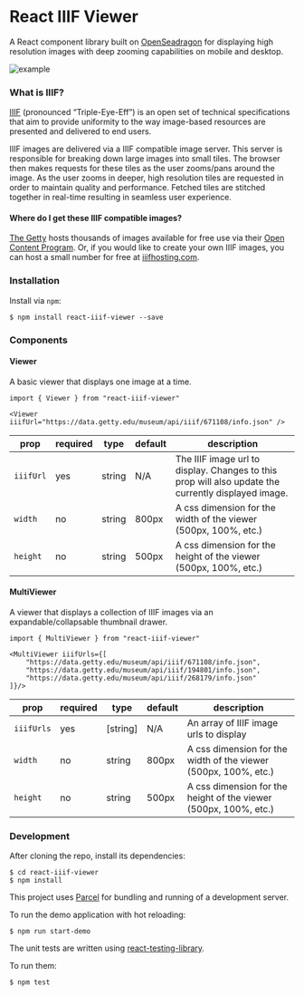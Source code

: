 # React IIIF Viewer

A React component library built on [OpenSeadragon](https://openseadragon.github.io/) for displaying high resolution images with deep zooming capabilities on mobile and desktop.

![example](flower_example.gif)

### What is IIIF?

[IIIF](https://iiif.io/) (pronounced “Triple-Eye-Eff”) is an open set of technical specifications that aim to provide uniformity to the way image-based resources are presented and delivered to end users.

IIIF images are delivered via a IIIF compatible image server. This server is responsible for breaking down large images into small tiles. The browser then makes requests for these tiles as the user zooms/pans around the image. As the user zooms in deeper, high resolution tiles are requested in order to maintain quality and performance. Fetched tiles are stitched together in real-time resulting in seamless user experience.

#### Where do I get these IIIF compatible images?
[The Getty](https://www.getty.edu/) hosts thousands of images available for free use via their [Open Content Program](http://www.getty.edu/about/whatwedo/opencontent.html). Or, if you would like to create your own IIIF images, you can host a small number for free at [iiifhosting.com](https://www.iiifhosting.com/).

### Installation

Install via `npm`:

```
$ npm install react-iiif-viewer --save
```

### Components

#### Viewer
A basic viewer that displays one image at a time.

```
import { Viewer } from "react-iiif-viewer"

<Viewer iiifUrl="https://data.getty.edu/museum/api/iiif/671108/info.json" />
```


| prop      | required | type   | default | description                                                      |
|-----------|----------|--------|---------|------------------------------------------------------------------|
| `iiifUrl` | yes      | string | N/A     | The IIIF image url to display. Changes to this prop will also update the currently displayed image.                    |
| `width`   | no       | string | 800px   | A css dimension for the width of the viewer (500px, 100%, etc.)  |
| `height`  | no       | string | 500px   | A css dimension for the height of the viewer (500px, 100%, etc.) |


#### MultiViewer
A viewer that displays a collection of IIIF images via an expandable/collapsable thumbnail drawer.

```
import { MultiViewer } from "react-iiif-viewer"

<MultiViewer iiifUrls={[
    "https://data.getty.edu/museum/api/iiif/671108/info.json",
    "https://data.getty.edu/museum/api/iiif/194801/info.json",
    "https://data.getty.edu/museum/api/iiif/268179/info.json"
]}/>
```

| prop       | required | type     | default | description                                                      |
|------------|----------|----------|---------|------------------------------------------------------------------|
| `iiifUrls` | yes      | [string] | N/A     | An array of IIIF image urls to display                           |
| `width`    | no       | string   | 800px   | A css dimension for the width of the viewer (500px, 100%, etc.)  |
| `height`   | no       | string   | 500px   | A css dimension for the height of the viewer (500px, 100%, etc.) |

### Development

After cloning the repo, install its dependencies:

```
$ cd react-iiif-viewer
$ npm install
```

This project uses [Parcel](https://parceljs.org/) for bundling and running of a development server.

To run the demo application with hot reloading:

```
$ npm run start-demo
```

The unit tests are written using [react-testing-library](https://github.com/testing-library/react-testing-library).

To run them:

```
$ npm test
```
